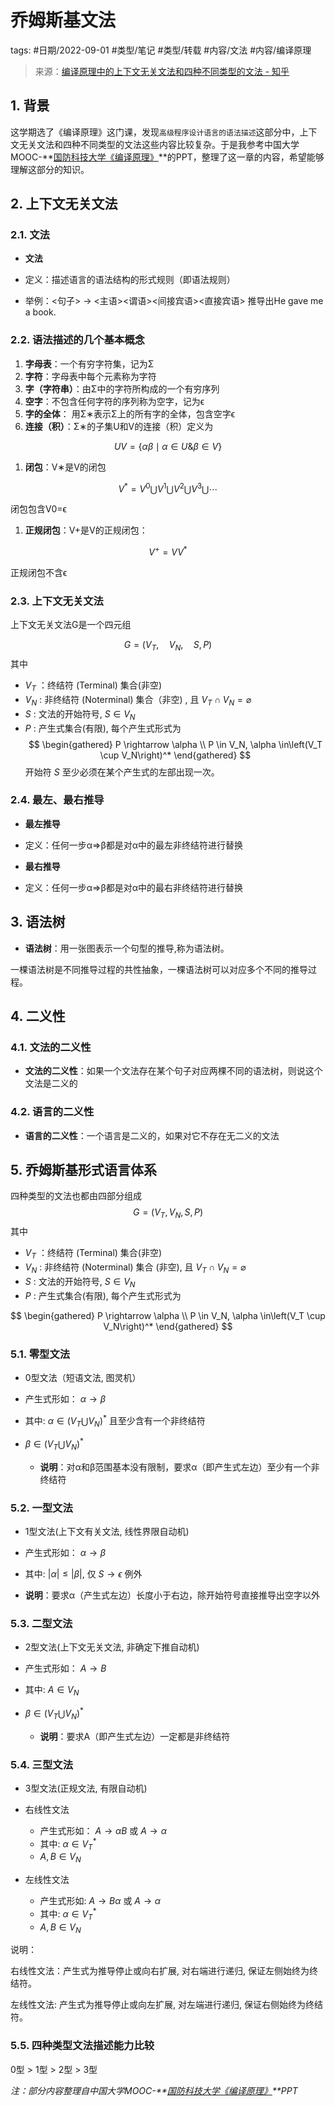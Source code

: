 # 乔姆斯基文法



tags: #日期/2022-09-01 #类型/笔记 #类型/转载 #内容/文法 #内容/编译原理 

> 来源：[编译原理中的上下文无关文法和四种不同类型的文法 - 知乎](https://zhuanlan.zhihu.com/p/115064998)

## **1. 背景**

这学期选了《编译原理》这门课，发现`高级程序设计语言的语法描述`这部分中，上下文无关文法和四种不同类型的文法这些内容比较复杂。于是我参考中国大学MOOC-**[国防科技大学《编译原理》](https://link.zhihu.com/?target=https%3A//www.icourse163.org/course/NUDT-1003101005)**的PPT，整理了这一章的内容，希望能够理解这部分的知识。

## **2. 上下文无关文法**

### **2.1. 文法**

-   **文法**

-   定义：描述语言的语法结构的形式规则（即语法规则）
-   举例：<句子> → <主语><谓语><间接宾语><直接宾语> 推导出He gave me a book.

  

### **2.2. 语法描述的几个基本概念**

1.  **字母表**：一个有穷字符集，记为Σ
2.  **字符**：字母表中每个元素称为字符
3.  **字（字符串）**：由Σ中的字符所构成的一个有穷序列
4.  **空字**：不包含任何字符的序列称为空字，记为ϵ
5.  **字的全体**： 用Σ∗表示Σ上的所有字的全体，包含空字ϵ
6.  **连接（积）**：Σ∗的子集U和V的连接（积）定义为

$$
U V=\{\alpha \beta \mid \alpha \in U \& \beta \in V\}
$$

1.  **闭包**：V∗是V的闭包

$$
V^*=V^0 \bigcup V^1 \bigcup V^2 \bigcup V^3 \bigcup \cdots
$$

闭包包含V0=ϵ

1.  **正规闭包**：V+是V的正规闭包：

$$
V^{+}=V V^*
$$

正规闭包不含ϵ

### **2.3. 上下文无关文法**

上下文无关文法G是一个四元组

$$
G=\left(V_T, \quad V_N, \quad S, P\right)
$$
其中
- $V_T$ ：终结符 (Terminal) 集合(非空)
- $V_N$ : 非终结符 (Noterminal) 集合（非空) , 且 $V_T \cap V_N=\varnothing$
- $S$ : 文法的开始符号, $S \in V_N$
- $P$ : 产生式集合(有限), 每个产生式形式为
$$
\begin{gathered}
P \rightarrow \alpha \\
P \in V_N, \alpha \in\left(V_T \cup V_N\right)^*
\end{gathered}
$$
开始符 $S$ 至少必须在某个产生式的左部出现一次。

### **2.4. 最左、最右推导**

-   **最左推导**  
    
-   定义：任何一步α⇒β都是对α中的最左非终结符进行替换

  

-   **最右推导**  
    
-   定义：任何一步α⇒β都是对α中的最右非终结符进行替换

  

## **3. 语法树**

-   **语法树**：用一张图表示一个句型的推导,称为语法树。

一棵语法树是不同推导过程的共性抽象，一棵语法树可以对应多个不同的推导过程。

## **4. 二义性**

### **4.1. 文法的二义性**

-   **文法的二义性**：如果一个文法存在某个句子对应两棵不同的语法树，则说这个文法是二义的

### **4.2. 语言的二义性**

-   **语言的二义性**：一个语言是二义的，如果对它不存在无二义的文法

## **5. 乔姆斯基形式语言体系**

四种类型的文法也都由四部分组成
$$
G=\left(V_T, V_N, S, P\right)
$$
其中
- $V_T$ ：终结符 (Terminal) 集合(非空)
- $V_N$ : 非终结符 (Noterminal) 集合 (非空), 且 $V_T \cap V_N=\varnothing$
- $S$ : 文法的开始符号, $S \in V_N$
- $P$ : 产生式集合(有限), 每个产生式形式为

$$
\begin{gathered}
P \rightarrow \alpha \\
P \in V_N, \alpha \in\left(V_T \cup V_N\right)^*
\end{gathered}
$$

### **5.1. 零型文法**

-   0型文法（短语文法, 图灵机）
    
- 产生式形如： $\alpha \rightarrow \beta$
- 其中: $\alpha \in\left(V_T \bigcup V_N\right)^*$ 且至少含有一个非终结符
- $\beta \in\left(V_T \bigcup V_N\right)^*$

    

  -   **说明**：对α和β范围基本没有限制，要求α（即产生式左边）至少有一个非终结符


### **5.2. 一型文法**

- 1型文法(上下文有关文法, 线性界限自动机)
- 产生式形如： $\alpha \rightarrow \beta$
- 其中: $|\alpha| \leq|\beta|$, 仅 $S \rightarrow \epsilon$ 例外

  

-   **说明**：要求α（产生式左边）长度小于右边，除开始符号直接推导出空字以外

### **5.3. 二型文法**

-   2型文法(上下文无关文法, 非确定下推自动机)
    
- 产生式形如： $A \rightarrow B$
- 其中: $A \in V_N$
- $\beta \in\left(V_T \bigcup V_N\right)^*$

    

  -   **说明**：要求A（即产生式左边）一定都是非终结符


### **5.4. 三型文法**

-   3型文法(正规文法, 有限自动机)



-   右线性文法
    -   产生式形如： $A \rightarrow \alpha B$ 或 $A \rightarrow \alpha$
    -   其中: $\alpha \in V_T^*$
    -   $A, B \in V_N$
-   左线性文法
    -   产生式形如: $A \rightarrow B \alpha$ 或 $A \rightarrow \alpha$
    -   其中: $\alpha \in V_T^*$
    -   $A, B \in V_N$



说明：

右线性文法：产生式为推导停止或向右扩展, 对右端进行递归, 保证左侧始终为终结符。

左线性文法: 产生式为推导停止或向左扩展, 对左端进行递归, 保证右侧始终为终结符。

### **5.5. 四种类型文法描述能力比较**

0型 > 1型 > 2型 > 3型

_注：部分内容整理自中国大学MOOC-**[国防科技大学《编译原理》](https://link.zhihu.com/?target=https%3A//www.icourse163.org/course/NUDT-1003101005)**PPT_